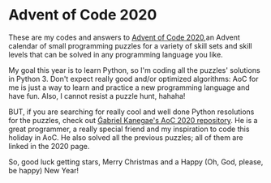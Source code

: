 # Advent of Code 2020
These are my codes and answers to [Advent of Code 2020](https://adventofcode.com/2020),an Advent calendar of small programming puzzles for a variety of skill sets and skill levels that can be solved in any programming language you like.

My goal this year is to learn Python, so I'm coding all the puzzles' solutions in Python 3. Don't expect really good and/or optimized algorithms: AoC for me is just a way to learn and practice a new programming language and have fun. Also, I cannot resist a puzzle hunt, hahaha!

BUT, if you are searching for really cool and well done Python resolutions for the puzzles, check out [Ǵabriel Kanegae's AoC 2020 repository](https://github.com/KanegaeGabriel/advent-of-code-2020). He is a great programmer, a really special friend and my inspiration to code this holiday in AoC. He also solved all the previous puzzles; all of them are linked in the 2020 page.

So, good luck getting stars, Merry Christmas and a Happy (Oh, God, please, be happy) New Year!

